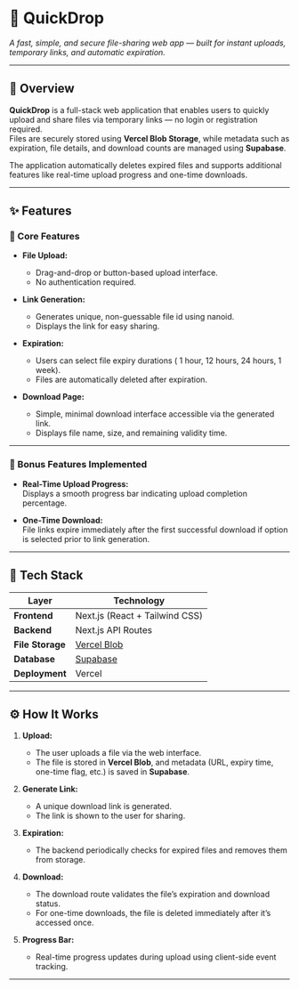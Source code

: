 # 🚀 QuickDrop  
*A fast, simple, and secure file-sharing web app — built for instant uploads, temporary links, and automatic expiration.*

---

## 📖 Overview  
**QuickDrop** is a full-stack web application that enables users to quickly upload and share files via temporary links — no login or registration required.  
Files are securely stored using **Vercel Blob Storage**, while metadata such as expiration, file details, and download counts are managed using **Supabase**.  

The application automatically deletes expired files and supports additional features like real-time upload progress and one-time downloads.

---

## ✨ Features  

### 🧱 Core Features  
- **File Upload:**  
  - Drag-and-drop or button-based upload interface.  
  - No authentication required.  

- **Link Generation:**  
  - Generates unique, non-guessable file id using nanoid.  
  - Displays the link for easy sharing.  

- **Expiration:**  
  - Users can select file expiry durations ( 1 hour, 12 hours, 24 hours, 1 week).  
  - Files are automatically deleted after expiration.  

- **Download Page:**  
  - Simple, minimal download interface accessible via the generated link.  
  - Displays file name, size, and remaining validity time.  

---

### 💎 Bonus Features Implemented  
- **Real-Time Upload Progress:**  
  Displays a smooth progress bar indicating upload completion percentage.  

- **One-Time Download:**  
  File links expire immediately after the first successful download if option is selected prior to link generation.  

---

## 🧠 Tech Stack  

| Layer | Technology |
|-------|-------------|
| **Frontend** | Next.js (React + Tailwind CSS) |
| **Backend** | Next.js API Routes |
| **File Storage** | [Vercel Blob](https://vercel.com/docs/storage/vercel-blob) |
| **Database** | [Supabase](https://supabase.com/) |
| **Deployment** | Vercel |

---

## ⚙️ How It Works  

1. **Upload:**  
   - The user uploads a file via the web interface.  
   - The file is stored in **Vercel Blob**, and metadata (URL, expiry time, one-time flag, etc.) is saved in **Supabase**.  

2. **Generate Link:**  
   - A unique download link is generated.  
   - The link is shown to the user for sharing.  

3. **Expiration:**  
   - The backend periodically checks for expired files and removes them from storage.  

4. **Download:**  
   - The download route validates the file’s expiration and download status.  
   - For one-time downloads, the file is deleted immediately after it’s accessed once.  

5. **Progress Bar:**  
   - Real-time progress updates during upload using client-side event tracking.  

---


